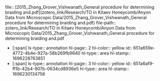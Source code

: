 file:: [2015_Zhang_Grover_Vishwanath_General procedure for determining braiding and.pdf](zotero_link/Research/TO in Kitaev Honeycomb/Anyon Data from Microscopic Data/2015_Zhang_Grover_Vishwanath_General procedure for determining braiding and.pdf)
file-path:: zotero_link/Research/TO in Kitaev Honeycomb/Anyon Data from Microscopic Data/2015_Zhang_Grover_Vishwanath_General procedure for determining braiding and.pdf

- [:span]
  ls-type:: annotation
  hl-page:: 2
  hl-color:: yellow
  id:: 651a659e-4772-4b4e-927a-58b269fb9640
  hl-type:: area
  hl-stamp:: 1696228763851
- [:span]
  ls-type:: annotation
  hl-page:: 3
  hl-color:: yellow
  id:: 651a6af9-ff1b-42b4-907b-0634cd8936e5
  hl-type:: area
  hl-stamp:: 1696230134756